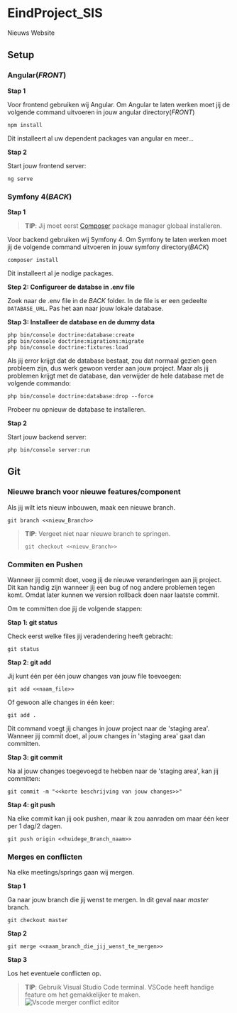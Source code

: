 # EindProject_SIS
Nieuws Website

## Setup 
### **Angular(_FRONT_)**
**Stap 1**

Voor frontend gebruiken wij Angular. Om Angular te laten werken moet jij de volgende command uitvoeren in jouw angular directory(_FRONT_)

```
npm install
```
Dit installeert al uw dependent packages van angular en meer...

**Stap 2**

Start jouw frontend server:
```
ng serve
```

### **Symfony 4(_BACK_)**
**Stap 1**
> **TIP**:
> Jij moet eerst [Composer](https://getcomposer.org/download/) package manager globaal installeren.

Voor backend gebruiken wij Symfony 4. Om Symfony te laten werken moet jij de volgende command uitvoeren in jouw symfony directory(_BACK_)
```
composer install
```
Dit installeert al je nodige packages.

**Step 2: Configureer de databse in .env file**

Zoek naar de .env file in de _BACK_ folder. In de file is er een gedeelte `DATABASE_URL`. Pas het aan naar jouw lokale database.

**Stap 3: Installeer de database en de dummy data**
```
php bin/console doctrine:database:create
php bin/console doctrine:migrations:migrate
php bin/console doctrine:fixtures:load
```
Als jij error krijgt dat de database bestaat, zou dat normaal gezien geen probleem zijn, dus werk gewoon verder aan jouw project. Maar als jij problemen krijgt met de database, dan verwijder de hele database met de volgende commando:
```
php bin/console doctrine:database:drop --force
```
Probeer nu opnieuw de database te installeren.

**Stap 2**

Start jouw backend server:
```
php bin/console server:run
```

## Git

### **Nieuwe branch voor nieuwe features/component**

Als jij wilt iets nieuw inbouwen, maak een nieuwe branch. 
```Commando
git branch <<nieuw_Branch>>
```

> **TIP**:
> Vergeet niet naar nieuwe branch te springen.
> ```
> git checkout <<nieuw_Branch>>
> ```

### **Commiten en Pushen**

Wanneer jij commit doet, voeg jij de nieuwe veranderingen aan jij project. Dit kan handig zijn wanneer jij een bug of nog andere problemen tegen komt. Omdat later kunnen we version rollback doen naar laatste commit.

Om te committen doe jij de volgende stappen:

**Stap 1: git status**

Check eerst welke files jij veradendering heeft gebracht:
```
git status
```

**Stap 2: git add**

Jij kunt één per één jouw changes van jouw file toevoegen:
```
git add <<naam_file>>
```
Of gewoon alle changes in één keer:
```
git add .
```

Dit command voegt jij changes in jouw project naar de 'staging area'. Wanneer jij commit doet, al jouw changes in 'staging area' gaat dan committen.

**Stap 3: git commit**

Na al jouw changes toegevoegd te hebben naar de 'staging area', kan jij committen:
```
git commit -m "<<korte beschrijving van jouw changes>>"
```

**Stap 4: git push**

Na elke commit kan jij ook pushen, maar ik zou aanraden om maar één keer per 1 dag/2 dagen.

```
git push origin <<huidege_Branch_naam>>
```

### **Merges en conflicten**

Na elke meetings/springs gaan wij mergen. 


**Stap 1**

Ga naar jouw branch die jij wenst te mergen. In dit geval naar _master_ branch.
```
git checkout master
```

**Stap 2**

```
git merge <<naam_branch_die_jij_wenst_te_mergen>>
```

**Stap 3**

Los het eventuele conflicten op. 

> **TIP**:
> Gebruik Visual Studio Code terminal.
> VSCode heeft handige feature om het gemakkelijker te maken.
> ![Vscode merger conflict editor](https://i.stack.imgur.com/5QGkf.gif)